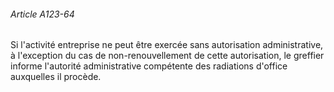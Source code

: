 ###### Article A123-64

Si l'activité entreprise ne peut être exercée sans autorisation administrative, à l'exception du cas de non-renouvellement de cette autorisation, le greffier informe l'autorité administrative compétente des radiations d'office auxquelles il procède.

